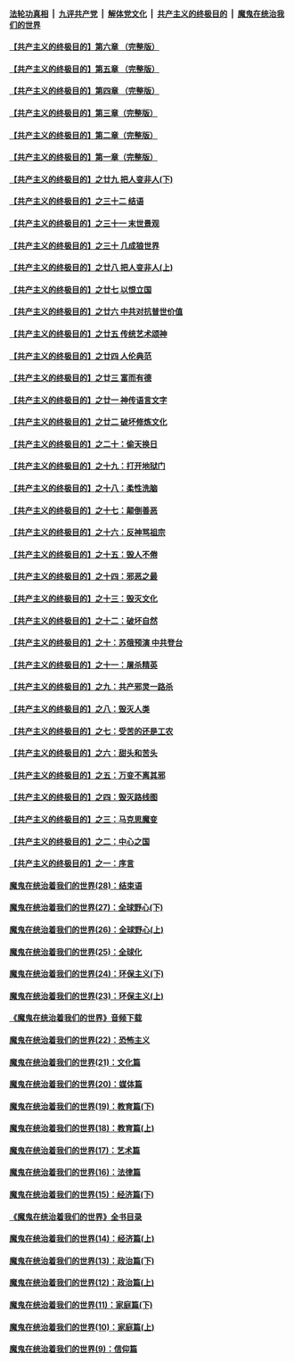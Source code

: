 ####  [法轮功真相](../../../../basic/blob/master/README.md?t=07060702) &nbsp;|&nbsp; [九评共产党](../../../../9ping.md/blob/master/README.md?t=07060702) &nbsp;|&nbsp; [解体党文化](../../../../jtdwh.md/blob/master/README.md?t=07060702)  &nbsp;|&nbsp; [共产主义的终极目的](../../../../gczydzjmd.md/blob/master/README.md?t=07060702) &nbsp;|&nbsp; [魔鬼在统治我们的世界](../../../../mgztzwmdsj.md/blob/master/README.md?t=07060702) 

#### [【共产主义的终极目的】第六章 （完整版）](../pages/nsc422/n11428913.md?t=07060702) 

#### [【共产主义的终极目的】第五章 （完整版）](../pages/nsc422/n11428912.md?t=07060702) 

#### [【共产主义的终极目的】第四章 （完整版）](../pages/nsc422/n11428907.md?t=07060702) 

#### [【共产主义的终极目的】第三章（完整版）](../pages/nsc422/n11428848.md?t=07060702) 

#### [【共产主义的终极目的】第二章（完整版）](../pages/nsc422/n11428831.md?t=07060702) 

#### [【共产主义的终极目的】第一章（完整版）](../pages/nsc422/n11417651.md?t=07060702) 

#### [【共产主义的终极目的】之廿九 把人变非人(下)](../pages/nsc422/n11344140.md?t=07060702) 

#### [【共产主义的终极目的】之三十二 结语](../pages/nsc422/n11360535.md?t=07060702) 

#### [【共产主义的终极目的】之三十一 末世景观](../pages/nsc422/n11351129.md?t=07060702) 

#### [【共产主义的终极目的】之三十 几成狼世界](../pages/nsc422/n11348280.md?t=07060702) 

#### [【共产主义的终极目的】之廿八 把人变非人(上)](../pages/nsc422/n11340492.md?t=07060702) 

#### [【共产主义的终极目的】之廿七 以恨立国](../pages/nsc422/n11336944.md?t=07060702) 

#### [【共产主义的终极目的】之廿六 中共对抗普世价值](../pages/nsc422/n11324785.md?t=07060702) 

#### [【共产主义的终极目的】之廿五 传统艺术颂神](../pages/nsc422/n11296396.md?t=07060702) 

#### [【共产主义的终极目的】之廿四 人伦典范](../pages/nsc422/n11296397.md?t=07060702) 

#### [【共产主义的终极目的】之廿三 富而有德](../pages/nsc422/n11283598.md?t=07060702) 

#### [【共产主义的终极目的】之廿一 神传语言文字](../pages/nsc422/n11263265.md?t=07060702) 

#### [【共产主义的终极目的】之廿二 破坏修炼文化](../pages/nsc422/n11245728.md?t=07060702) 

#### [【共产主义的终极目的】之二十：偷天换日](../pages/nsc422/n11238846.md?t=07060702) 

#### [【共产主义的终极目的】之十九：打开地狱门](../pages/nsc422/n11206376.md?t=07060702) 

#### [【共产主义的终极目的】之十八：柔性洗脑](../pages/nsc422/n11199994.md?t=07060702) 

#### [【共产主义的终极目的】之十七：颠倒善恶](../pages/nsc422/n11179782.md?t=07060702) 

#### [【共产主义的终极目的】之十六：反神骂祖宗](../pages/nsc422/n11166798.md?t=07060702) 

#### [【共产主义的终极目的】之十五：毁人不倦](../pages/nsc422/n11166792.md?t=07060702) 

#### [【共产主义的终极目的】之十四：邪恶之最](../pages/nsc422/n11150249.md?t=07060702) 

#### [【共产主义的终极目的】之十三：毁灭文化](../pages/nsc422/n11135227.md?t=07060702) 

#### [【共产主义的终极目的】之十二：破坏自然](../pages/nsc422/n11135214.md?t=07060702) 

#### [【共产主义的终极目的】之十：苏俄预演 中共登台](../pages/nsc422/n11118424.md?t=07060702) 

#### [【共产主义的终极目的】之十一：屠杀精英](../pages/nsc422/n11118442.md?t=07060702) 

#### [【共产主义的终极目的】之九：共产邪灵一路杀](../pages/nsc422/n11114139.md?t=07060702) 

#### [【共产主义的终极目的】之八：毁灭人类](../pages/nsc422/n11108503.md?t=07060702) 

#### [【共产主义的终极目的】之七：受苦的还是工农](../pages/nsc422/n11101809.md?t=07060702) 

#### [【共产主义的终极目的】之六：甜头和苦头](../pages/nsc422/n11096971.md?t=07060702) 

#### [【共产主义的终极目的】之五：万变不离其邪](../pages/nsc422/n11091285.md?t=07060702) 

#### [【共产主义的终极目的】之四：毁灭路线图](../pages/nsc422/n11086284.md?t=07060702) 

#### [【共产主义的终极目的】之三：马克思魔变](../pages/nsc422/n11061941.md?t=07060702) 

#### [【共产主义的终极目的】之二：中心之国](../pages/nsc422/n11047728.md?t=07060702) 

#### [【共产主义的终极目的】之一：序言](../pages/nsc422/n11086077.md?t=07060702) 

#### [魔鬼在统治着我们的世界(28)：结束语](../pages/nsc422/n10936246.md?t=07060702) 

#### [魔鬼在统治着我们的世界(27)：全球野心(下)](../pages/nsc422/n10928319.md?t=07060702) 

#### [魔鬼在统治着我们的世界(26)：全球野心(上)](../pages/nsc422/n10900318.md?t=07060702) 

#### [魔鬼在统治着我们的世界(25)：全球化](../pages/nsc422/n10788205.md?t=07060702) 

#### [魔鬼在统治着我们的世界(24)：环保主义(下)](../pages/nsc422/n10695307.md?t=07060702) 

#### [魔鬼在统治着我们的世界(23)：环保主义(上)](../pages/nsc422/n10688613.md?t=07060702) 

#### [《魔鬼在统治着我们的世界》音频下载](../pages/nsc422/n10635553.md?t=07060702) 

#### [魔鬼在统治着我们的世界(22)：恐怖主义](../pages/nsc422/n10614727.md?t=07060702) 

#### [魔鬼在统治着我们的世界(21)：文化篇](../pages/nsc422/n10597706.md?t=07060702) 

#### [魔鬼在统治着我们的世界(20)：媒体篇](../pages/nsc422/n10586579.md?t=07060702) 

#### [魔鬼在统治着我们的世界(19)：教育篇(下)](../pages/nsc422/n10564808.md?t=07060702) 

#### [魔鬼在统治着我们的世界(18)：教育篇(上)](../pages/nsc422/n10526970.md?t=07060702) 

#### [魔鬼在统治着我们的世界(17)：艺术篇](../pages/nsc422/n10499093.md?t=07060702) 

#### [魔鬼在统治着我们的世界(16)：法律篇](../pages/nsc422/n10485969.md?t=07060702) 

#### [魔鬼在统治着我们的世界(15)：经济篇(下)](../pages/nsc422/n10469975.md?t=07060702) 

#### [《魔鬼在统治着我们的世界》全书目录](../pages/nsc422/n10464261.md?t=07060702) 

#### [魔鬼在统治着我们的世界(14)：经济篇(上)](../pages/nsc422/n10457370.md?t=07060702) 

#### [魔鬼在统治着我们的世界(13)：政治篇(下)](../pages/nsc422/n10448270.md?t=07060702) 

#### [魔鬼在统治着我们的世界(12)：政治篇(上)](../pages/nsc422/n10444576.md?t=07060702) 

#### [魔鬼在统治着我们的世界(11)：家庭篇(下)](../pages/nsc422/n10440961.md?t=07060702) 

#### [魔鬼在统治着我们的世界(10)：家庭篇(上)](../pages/nsc422/n10435448.md?t=07060702) 

#### [魔鬼在统治着我们的世界(9)：信仰篇](../pages/nsc422/n10432159.md?t=07060702) 

